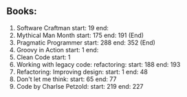 ## Books:
1. Software Craftman start: 19 end: 
1. Mythical Man Month start: 175 end: 191 (End)
1. Pragmatic Programmer start: 288 end: 352 (End)
1. Groovy in Action start: 1 end:
1. Clean Code start: 1
1. Working with legacy code: refactoring: start: 188 end: 193
1. Refactoring: Improving design: start: 1 end: 48
1. Don't let me think: start: 65 end: 77
1. Code by Charlse Petzold: start: 219 end: 227
